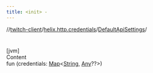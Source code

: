 ```yaml
---
title: <init> -
---
```

//[twitch-client](../../index.md)/[helix.http.credentials](../index.md)/[DefaultApiSettings](index.md)/[<init>](-init-.md)



# <init>  
[jvm]  
Content  
fun [<init>](-init-.md)(credentials: [Map](https://kotlinlang.org/api/latest/jvm/stdlib/kotlin.collections/-map/index.html)<[String](https://kotlinlang.org/api/latest/jvm/stdlib/kotlin/-string/index.html), [Any](https://kotlinlang.org/api/latest/jvm/stdlib/kotlin/-any/index.html)??>)  



